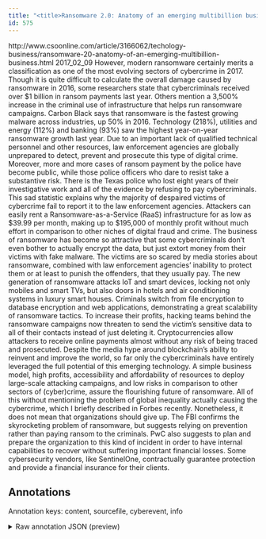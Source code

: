 ```yaml
---
title: "<title>Ransomware 2.0: Anatomy of an emerging multibillion business | CSO Online</title>"
id: 575
---
```


<title>Ransomware 2.0: Anatomy of an emerging multibillion business | CSO Online</title>
<source> http://www.csoonline.com/article/3166062/techology-business/ransomware-20-anatomy-of-an-emerging-multibillion-business.html </source>
<date> 2017_02_09 </date>
<text>
However, modern ransomware certainly merits a classification as one of the most evolving sectors of cybercrime in 2017.
Though it is quite difficult to calculate the overall damage caused by ransomware in 2016, some researchers state that cybercriminals received over $1 billion in ransom payments last year.
Others mention a 3,500% increase in the criminal use of infrastructure that helps run ransomware campaigns.
Carbon Black says that ransomware is the fastest growing malware across industries, up 50% in 2016.
Technology (218%), utilities and energy (112%) and banking (93%) saw the highest year-on-year ransomware growth last year.
Due to an important lack of qualified technical personnel and other resources, law enforcement agencies are globally unprepared to detect, prevent and prosecute this type of digital crime.
Moreover, more and more cases of ransom payment by the police have become public, while those police officers who dare to resist take a substantive risk.
There is the Texas police who lost eight years of their investigative work and all of the evidence by refusing to pay cybercriminals.
This sad statistic explains why the majority of despaired victims of cybercrime fail to report it to the law enforcement agencies.
Attackers can easily rent a Ransomware-as-a-Service (RaaS) infrastructure for as low as $39.99 per month, making up to $195,000 of monthly profit without much effort in comparison to other niches of digital fraud and crime.
The business of ransomware has become so attractive that some cybercriminals don’t even bother to actually encrypt the data, but just extort money from their victims with fake malware.
The victims are so scared by media stories about ransomware, combined with law enforcement agencies’ inability to protect them or at least to punish the offenders, that they usually pay.
The new generation of ransomware attacks IoT and smart devices, locking not only mobiles and smart TVs, but also doors in hotels and air conditioning systems in luxury smart houses.
Criminals switch from file encryption to database encryption and web applications, demonstrating a great scalability of ransomware tactics.
To increase their profits, hacking teams behind the ransomware campaigns now threaten to send the victim’s sensitive data to all of their contacts instead of just deleting it.
Cryptocurrencies allow attackers to receive online payments almost without any risk of being traced and prosecuted.
Despite the media hype around blockchain’s ability to reinvent and improve the world, so far only the cybercriminals have entirely leveraged the full potential of this emerging technology.
A simple business model, high profits, accessibility and affordability of resources to deploy large-scale attacking campaigns, and low risks in comparison to other sectors of (cyber)crime, assure the flourishing future of ransomware.
All of this without mentioning the problem of global inequality actually causing the cybercrime, which I briefly described in Forbes recently.
Nonetheless, it does not mean that organizations should give up.
The FBI confirms the skyrocketing problem of ransomware, but suggests relying on prevention rather than paying ransom to the criminals.
PwC also suggests to plan and prepare the organization to this kind of incident in order to have internal capabilities to recover without suffering important financial losses.
Some cybersecurity vendors, like SentinelOne, contractually guarantee protection and provide a financial insurance for their clients.
</text>



## Annotations

Annotation keys: content, sourcefile, cyberevent, info

<details>
<summary>Raw annotation JSON (preview)</summary>

```json
{
  "content": "However, modern ransomware certainly merits a classification as one of the most evolving sectors of cybercrime in 2017. Though it is quite difficult to calculate the overall damage caused by ransomware in 2016, some researchers state that cybercriminals received over $1 billion in ransom payments last year. Others mention a 3,500% increase in the criminal use of infrastructure that helps run ransomware campaigns. Carbon Black says that ransomware is the fastest growing malware across industries, up 50% in 2016. Technology (218%), utilities and energy (112%) and banking (93%) saw the highest year-on-year ransomware growth last year. Due to an important lack of qualified technical personnel and other resources, law enforcement agencies are globally unprepared to detect, prevent and prosecute this type of digital crime. Moreover, more and more cases of ransom payment by the police have become public, while those police officers who dare to resist take a substantive risk. There is the Texas police who lost eight years of their investigative work and all of the evidence by refusing to pay cybercriminals. This sad statistic explains why the majority of despaired victims of cybercrime fail to report it to the law enforcement agencies. Attackers can easily rent a Ransomware-as-a-Service (RaaS) infrastructure for as low as $39.99 per month, making up to $195,000 of monthly profit without much effort in comparison to other niches of digital fraud and crime. The business of ransomware has become so attractive that some cybercriminals don\u2019t even bother to actually encrypt the data, but just extort money from their victims with fake malware. The victims are so scared by media stories about ransomware, combined with law enforcement agencies\u2019 inability to protect them or at least to punish the offenders, that they usually pay. The new generation of ransomware attacks IoT and smart devices, locking not only mobiles and smart TVs, but also doors in hotels and air conditioning systems in luxury smart houses. Criminals switch from file encryption to database encryption and web applications, demonstrating a great scalability of ransomware tactics. To increase their profits, hacking teams behind the ransomware campaigns now threaten to send the victim\u2019s sensitive data to all of their contacts instead of just deleting it. Cryptocurrencies allow attackers to receive online payments almost without any risk of being traced and prosecuted. Despite the media hype around blockchain\u2019s ability to reinvent and improve the world, so far only the cybercriminals have entirely leveraged the full potential of this emerging technology. A simple business model, high profits, accessibility and affordability of resources to deploy large-scale attacking campaigns, and low risks in comparison to other sectors of (cyber)crime, assure the flourishing future of ransomware. All of this without mentioning the problem of global inequality actually causing the cybercrime, which I briefly described in Forbes recently. Nonetheless, it does not mean that organizations should give up. The FBI confirms the skyrocketing problem of ransomware, but suggests relying on prevention rather than paying ransom to the criminals. PwC also suggests to plan and prepare the organization to this kind of incident in order to have internal capabilities to recover without suffering important financial losses. Some cybersecurity vendors, like SentinelOne, contractually guarantee protection and provide a financial insurance for their clients.",
  "sourcefile": "575.txt",
  "cyberevent": {
    "hopper": [
      {
        "index": 0,
        "events": [
          {
            "nugget": {
              "startOffset": 1866,
              "index": "T10",
              "endOffset": 1884,
              "text": "ransomware attacks"
            },
            "index": "E9",
            "type": "Attack",
            "subtype": "Ransom",
            "realis": "Generic"
    
```
</details>
